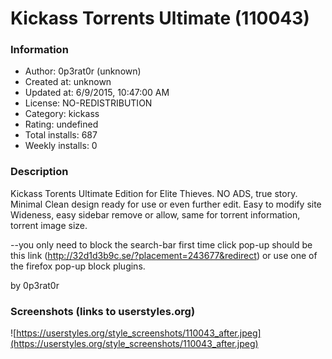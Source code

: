 # Kickass Torrents Ultimate (110043)

### Information
- Author: 0p3rat0r (unknown)
- Created at: unknown
- Updated at: 6/9/2015, 10:47:00 AM
- License: NO-REDISTRIBUTION
- Category: kickass
- Rating: undefined
- Total installs: 687
- Weekly installs: 0


### Description
Kickass Torents Ultimate Edition for Elite Thieves.
NO ADS, true story.
Minimal Clean design ready for use or even further edit.
Easy to modify site Wideness, easy sidebar remove or allow, same for torrent information, torrent image size.

--you only need to block the search-bar first time click pop-up
should be this link
(http://32d1d3b9c.se/?placement=243677&redirect)
or use one of the firefox pop-up block plugins.

by 0p3rat0r


### Screenshots (links to userstyles.org)
![https://userstyles.org/style_screenshots/110043_after.jpeg](https://userstyles.org/style_screenshots/110043_after.jpeg)


